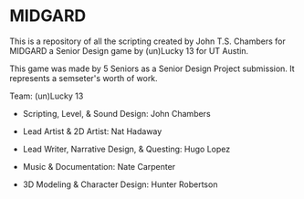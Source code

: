 # MIDGARD
This is a repository of all the scripting created by John T.S. Chambers for MIDGARD a Senior Design game by (un)Lucky 13 for UT Austin.

This game was made by 5 Seniors as a Senior Design Project submission. It represents a semseter's worth of work.

Team: (un)Lucky 13

 - Scripting, Level, & Sound Design: John Chambers

 - Lead Artist & 2D Artist: Nat Hadaway

 - Lead Writer, Narrative Design, & Questing: Hugo Lopez

 - Music & Documentation: Nate Carpenter

 - 3D Modeling & Character Design: Hunter Robertson
